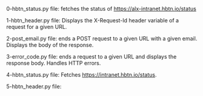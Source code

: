 0-hbtn_status.py file: fetches the status of https://alx-intranet.hbtn.io/status

1-hbtn_header.py file: Displays the X-Request-Id header variable of a request for a given URL.

2-post_email.py file: ends a POST request to a given URL with a given email. Displays the body of the response.

3-error_code.py file: ends a request to a given URL and displays the response body. Handles HTTP errors.

4-hbtn_status.py file: Fetches https://intranet.hbtn.io/status.

5-hbtn_header.py file: 